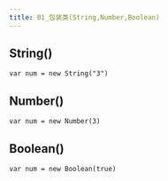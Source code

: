 ```yaml
---
title: 01_包装类(String,Number,Boolean)
---
```

## String()

```
var num = new String("3")
```

## Number()

```
var num = new Number(3)
```

## Boolean()

```
var num = new Boolean(true)
```
